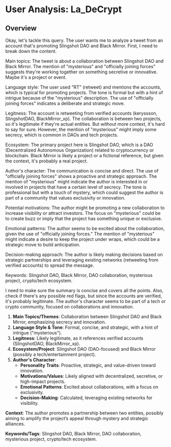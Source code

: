 # User Analysis: La_DeCrypt

## Overview

<think>
Okay, let's tackle this query. The user wants me to analyze a tweet from an account that's promoting Slingshot DAO and Black Mirror. First, I need to break down the content.

Main topics: The tweet is about a collaboration between Slingshot DAO and Black Mirror. The mention of "mysterious" and "officially joining forces" suggests they're working together on something secretive or innovative. Maybe it's a project or event.

Language style: The user used "RT" (retweet) and mentions the accounts, which is typical for promoting projects. The tone is formal but with a hint of intrigue because of the "mysterious" description. The use of "officially joining forces" indicates a deliberate and strategic move.

Legitness: The account is retweeting from verified accounts (keryssson, SlingshotDAO, BlackMirror_xp). The collaboration is between two projects, so it's legitimate if they're actual entities. But without more context, it's hard to say for sure. However, the mention of "mysterious" might imply some secrecy, which is common in DAOs and tech projects.

Ecosystem: The primary project here is Slingshot DAO, which is a DAO (Decentralized Autonomous Organization) related to cryptocurrency or blockchain. Black Mirror is likely a project or a fictional reference, but given the context, it's probably a real project.

Author's character: The communication is concise and direct. The use of "officially joining forces" shows a proactive and strategic approach. The mention of "mysterious" might indicate the author is interested in or involved in projects that have a certain level of secrecy. The tone is professional but with a touch of mystery, which could suggest the author is part of a community that values exclusivity or innovation.

Potential motivations: The author might be promoting a new collaboration to increase visibility or attract investors. The focus on "mysterious" could be to create buzz or imply that the project has something unique or exclusive.

Emotional patterns: The author seems to be excited about the collaboration, given the use of "officially joining forces." The mention of "mysterious" might indicate a desire to keep the project under wraps, which could be a strategic move to build anticipation.

Decision-making approach: The author is likely making decisions based on strategic partnerships and leveraging existing networks (retweeting from verified accounts) to spread the message.

Keywords: Slingshot DAO, Black Mirror, DAO collaboration, mysterious project, crypto/tech ecosystem.

I need to make sure the summary is concise and covers all the points. Also, check if there's any possible red flags, but since the accounts are verified, it's probably legitimate. The author's character seems to be part of a tech or crypto community, focused on collaborations and innovation.
</think>

1. **Main Topics/Themes**: Collaboration between Slingshot DAO and Black Mirror, emphasizing secrecy and innovation.  
2. **Language Style & Tone**: Formal, concise, and strategic, with a hint of intrigue ("mysterious").  
3. **Legitness**: Likely legitimate, as it references verified accounts (SlingshotDAO, BlackMirror_xp).  
4. **Ecosystem/Project**: Slingshot DAO (DAO-focused) and Black Mirror (possibly a tech/entertainment project).  
5. **Author's Character**:  
   - **Personality Traits**: Proactive, strategic, and value-driven toward innovation.  
   - **Motivations/Values**: Likely aligned with decentralized, secretive, or high-impact projects.  
   - **Emotional Patterns**: Excited about collaborations, with a focus on exclusivity.  
   - **Decision-Making**: Calculated, leveraging existing networks for visibility.  

**Context**: The author promotes a partnership between two entities, possibly aiming to amplify the project’s appeal through mystery and strategic alliances.  

**Keywords/Tags**: Slingshot DAO, Black Mirror, DAO collaboration, mysterious project, crypto/tech ecosystem.